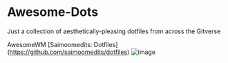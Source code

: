 # Awesome-Dots
Just a collection of aesthetically-pleasing dotfiles from across the Gitverse 


  AwesomeWM
[Saimoomedits: Dotfiles] (https://github.com/saimoomedits/dotfiles) 
![image](https://github.com/user-attachments/assets/781b1bef-2414-4189-b4cc-90a0360282ee)
